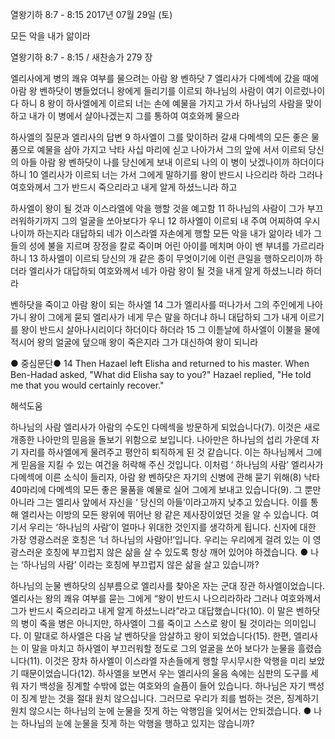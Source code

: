 열왕기하 8:7 - 8:15 
2017년 07월 29일 (토)

모든 악을 내가 앎이라



열왕기하 8:7 - 8:15 / 새찬송가 279 장

엘리사에게 병의 쾌유 여부를 물으려는 아람 왕 벤하닷
7 엘리사가 다메섹에 갔을 때에 아람 왕 벤하닷이 병들었더니 왕에게 들리기를 이르되 하나님의 사람이 여기 이르렀나이다 하니 8 왕이 하사엘에게 이르되 너는 손에 예물을 가지고 가서 하나님의 사람을 맞이하고 내가 이 병에서 살아나겠는지 그를 통하여 여호와께 물으라


하사엘의 질문과 엘리사의 답변
9  하사엘이 그를 맞이하러 갈새 다메섹의 모든 좋은 물품으로 예물을 삼아 가지고 낙타 사십 마리에 싣고 나아가서 그의 앞에 서서 이르되 당신의 아들 아람 왕 벤하닷이 나를 당신에게 보내 이르되 나의 이 병이 낫겠나이까 하더이다 하니 10 엘리사가 이르되 너는 가서 그에게 말하기를 왕이 반드시 나으리라 하라 그러나 여호와께서 그가 반드시 죽으리라고 내게 알게 하셨느니라 하고




하사엘이 왕이 될 것과 이스라엘에 악을 행할 것을 예고함
11  하나님의 사람이 그가 부끄러워하기까지 그의 얼굴을 쏘아보다가 우니 12 하사엘이 이르되 내 주여 어찌하여 우시나이까 하는지라 대답하되 네가 이스라엘 자손에게 행할 모든 악을 내가 앎이라 네가 그들의 성에 불을 지르며 장정을 칼로 죽이며 어린 아이를 메치며 아이 밴 부녀를 가르리라 하니 13 하사엘이 이르되 당신의 개 같은 종이 무엇이기에 이런 큰일을 행하오리이까 하더라 엘리사가 대답하되 여호와께서 네가 아람 왕이 될 것을 내게 알게 하셨느니라 하더라


벤하닷을 죽이고 아람 왕이 되는 하사엘
14  그가 엘리사를 떠나가서 그의 주인에게 나아가니 왕이 그에게 묻되 엘리사가 네게 무슨 말을 하더냐 하니 대답하되 그가 내게 이르기를 왕이 반드시 살아나시리이다 하더이다 하더라 15 그 이튿날에 하사엘이 이불을 물에 적시어 왕의 얼굴에 덮으매 왕이 죽은지라 그가 대신하여 왕이 되니라

● 중심문단● 14 Then Hazael left Elisha and returned to his master. When Ben-Hadad asked, "What did Elisha say to you?" Hazael replied, "He told me that you would certainly recover."

해석도움





하나님의 사람
엘리사가 아람의 수도인 다메섹을 방문하게 되었습니다(7). 이것은 새로 개종한 나아만의 믿음을 돌보기 위함으로 보입니다. 나아만은 하나님의 섭리 가운데 자기 자리를 하사엘에게 물려주고 평안히 퇴직하게 된 것 같습니다. 이는 하나님께서 그에게 믿음을 지킬 수 있는 여건을 허락해 주신 것입니다. 이처럼 ‘ 하나님의 사람’ 엘리사가 다메섹에 이른 소식이 들리자, 아람 왕 벤하닷은 자기의 신병에 관해 묻기 위해(8) 낙타 40마리에 다메섹의 모든 좋은 물품을 예물로 실어 그에게 보내고 있습니다(9). 그 뿐만 아니라 그는 엘리사 앞에서 자신을 ‘ 당신의 아들’이라고까지 낮추고 있습니다. 이를 통해 엘리사는 이방의 모든 왕위에 뛰어난 왕 같은 제사장이었던 것을 알 수 있습니다. 여기서 우리는 ‘하나님의 사람’이 얼마나 위대한 것인지를 생각하게 됩니다. 신자에 대한 가장 영광스러운 호칭은 ‘너 하나님의 사람아!’입니다. 우리는 우리에게 걸려 있는 이 영광스러운 호칭에 부끄럽지 않은 삶을 살 수 있도록 항상 깨어 있어야 하겠습니다.
● 나는 ‘하나님의 사람’ 이라는 호칭에 부끄럽지 않은 삶을 살고 있습니까?

하나님의 눈물
벤하닷의 심부름으로 엘리사를 찾아온 자는 군대 장관 하사엘이었습니다. 엘리사는 왕의 쾌유 여부를 묻는 그에게 “왕이 반드시 나으리라하라 그러나 여호와께서 그가 반드시 죽으리라고 내게 알게 하셨느니라”라고 대답했습니다(10). 이 말은 벤하닷의 병이 죽을 병은 아니지만, 하사엘이 그를 죽이고 스스로 왕이 될 것이라는 의미입니다. 이 말대로 하사엘은 다음 날 벤하닷을 암살하고 왕이 되었습니다(15). 한편, 엘리사는 이 말을 마치고 하사엘이 부끄러워할 정도로 그의 얼굴을 쏘아 보다가 눈물을 흘렸습니다(11). 이것은 장차 하사엘이 이스라엘 자손들에게 행할 무시무시한 악행을 미리 보았기 때문이었습니다(12). 하사엘을 보면서 우는 엘리사의 울음 속에는 심판의 도구를 세워 자기 백성을 징계할 수밖에 없는 여호와의 슬픔이 들어 있습니다. 하나님은 자기 백성이 징계 받는 것을 절대 원치 않으십니다. 그러므로 우리가 죄를 범하는 것은, 징계하기 원치 않으시는 하나님의 눈에 눈물을 짓게 하는 악행임을 잊어서는 안되겠습니다.
● 나는 하나님의 눈에 눈물을 짓게 하는 악행을 행하고 있지는 않습니까?